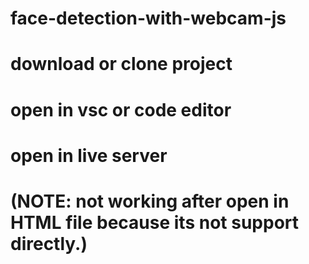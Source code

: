 # face-detection-with-webcam-js
# download or clone project
# open in vsc or code editor
# open in live server
# (NOTE: not working after open in HTML file because its not support directly.)
